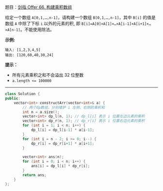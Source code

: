 题目：[剑指 Offer 66. 构建乘积数组](https://leetcode.cn/problems/gou-jian-cheng-ji-shu-zu-lcof/)

给定一个数组 `A[0,1,…,n-1]`，请构建一个数组 `B[0,1,…,n-1]`，其中 `B[i]` 的值是数组 `A` 中除了下标 `i` 以外的元素的积, 即 `B[i]=A[0]×A[1]×…×A[i-1]×A[i+1]×…×A[n-1]`。不能使用除法。

**示例:**

```
输入: [1,2,3,4,5]
输出: [120,60,40,30,24]
```

**提示：**

- 所有元素乘积之和不会溢出 32 位整数
- `a.length <= 100000`

---

```c++
class Solution {
public:
    vector<int> constructArr(vector<int>& a) {
        // 两个dp数组，分别维护 i 左侧、右侧的乘积和
        int n = a.size();
        vector<int> dp_l(n, 1); // dp_l[i] 表示 i 位置左边元素的乘积
        vector<int> dp_r(n, 1); // dp_r[i] 表示 i 位置右边元素的乘积
        for (int i = 1; i < n; i++) {
            dp_l[i] = dp_l[i-1] * a[i-1];
        }
        for (int i = n - 2; i >= 0; i--) {
            dp_r[i] = dp_r[i+1] * a[i+1];
        }
        
        vector<int> ans(n);
        for (int i = 0; i < n; i++) {
            ans[i] = dp_l[i] * dp_r[i];
        }
        return ans;
    }
};
```

